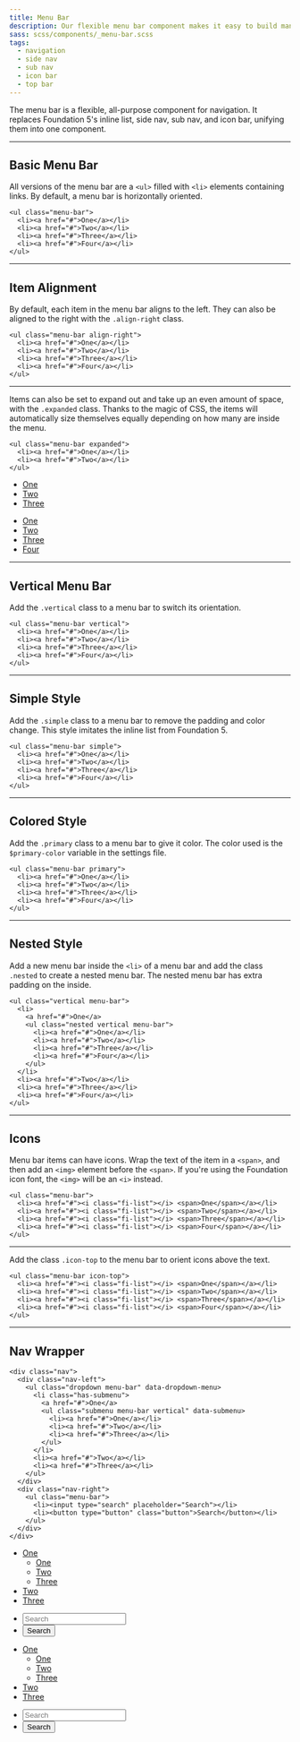 ```yaml
---
title: Menu Bar
description: Our flexible menu bar component makes it easy to build many common navigation patterns, all with the same markup.
sass: scss/components/_menu-bar.scss
tags:
  - navigation
  - side nav
  - sub nav
  - icon bar
  - top bar
---
```


The menu bar is a flexible, all-purpose component for navigation. It replaces Foundation 5's inline list, side nav, sub nav, and icon bar, unifying them into one component.

---

## Basic Menu Bar

All versions of the menu bar are a `<ul>` filled with `<li>` elements containing links. By default, a menu bar is horizontally oriented.

```html_example
<ul class="menu-bar">
  <li><a href="#">One</a></li>
  <li><a href="#">Two</a></li>
  <li><a href="#">Three</a></li>
  <li><a href="#">Four</a></li>
</ul>
```

---

## Item Alignment

By default, each item in the menu bar aligns to the left. They can also be aligned to the right with the `.align-right` class.

```html_example
<ul class="menu-bar align-right">
  <li><a href="#">One</a></li>
  <li><a href="#">Two</a></li>
  <li><a href="#">Three</a></li>
  <li><a href="#">Four</a></li>
</ul>
```

---

Items can also be set to expand out and take up an even amount of space, with the `.expanded` class. Thanks to the magic of CSS, the items will automatically size themselves equally depending on how many are inside the menu.

```html_example
<ul class="menu-bar expanded">
  <li><a href="#">One</a></li>
  <li><a href="#">Two</a></li>
</ul>
```

<ul class="menu-bar expanded">
  <li><a href="#">One</a></li>
  <li><a href="#">Two</a></li>
  <li><a href="#">Three</a></li>
</ul>

<ul class="menu-bar expanded">
  <li><a href="#">One</a></li>
  <li><a href="#">Two</a></li>
  <li><a href="#">Three</a></li>
  <li><a href="#">Four</a></li>
</ul>

---

## Vertical Menu Bar

Add the `.vertical` class to a menu bar to switch its orientation.

```html_example
<ul class="menu-bar vertical">
  <li><a href="#">One</a></li>
  <li><a href="#">Two</a></li>
  <li><a href="#">Three</a></li>
  <li><a href="#">Four</a></li>
</ul>
```

---

## Simple Style

Add the `.simple` class to a menu bar to remove the padding and color change. This style imitates the inline list from Foundation 5.

```html_example
<ul class="menu-bar simple">
  <li><a href="#">One</a></li>
  <li><a href="#">Two</a></li>
  <li><a href="#">Three</a></li>
  <li><a href="#">Four</a></li>
</ul>
```

---

## Colored Style

Add the `.primary` class to a menu bar to give it color. The color used is the `$primary-color` variable in the settings file.

```html_example
<ul class="menu-bar primary">
  <li><a href="#">One</a></li>
  <li><a href="#">Two</a></li>
  <li><a href="#">Three</a></li>
  <li><a href="#">Four</a></li>
</ul>
```

---

## Nested Style

Add a new menu bar inside the `<li>` of a menu bar and add the class `.nested` to create a nested menu bar. The nested menu bar has extra padding on the inside.

```html_example
<ul class="vertical menu-bar">
  <li>
    <a href="#">One</a>
    <ul class="nested vertical menu-bar">
      <li><a href="#">One</a></li>
      <li><a href="#">Two</a></li>
      <li><a href="#">Three</a></li>
      <li><a href="#">Four</a></li>
    </ul>
  </li>
  <li><a href="#">Two</a></li>
  <li><a href="#">Three</a></li>
  <li><a href="#">Four</a></li>
</ul>
```

---

## Icons

Menu bar items can have icons. Wrap the text of the item in a `<span>`, and then add an `<img>` element before the `<span>`. If you're using the Foundation icon font, the `<img>` will be an `<i>` instead.

```html_example
<ul class="menu-bar">
  <li><a href="#"><i class="fi-list"></i> <span>One</span></a></li>
  <li><a href="#"><i class="fi-list"></i> <span>Two</span></a></li>
  <li><a href="#"><i class="fi-list"></i> <span>Three</span></a></li>
  <li><a href="#"><i class="fi-list"></i> <span>Four</span></a></li>
</ul>
```

---

Add the class `.icon-top` to the menu bar to orient icons above the text.

```html_example
<ul class="menu-bar icon-top">
  <li><a href="#"><i class="fi-list"></i> <span>One</span></a></li>
  <li><a href="#"><i class="fi-list"></i> <span>Two</span></a></li>
  <li><a href="#"><i class="fi-list"></i> <span>Three</span></a></li>
  <li><a href="#"><i class="fi-list"></i> <span>Four</span></a></li>
</ul>
```

---

## Nav Wrapper

```html_example
<div class="nav">
  <div class="nav-left">
    <ul class="dropdown menu-bar" data-dropdown-menu>
      <li class="has-submenu">
        <a href="#">One</a>
        <ul class="submenu menu-bar vertical" data-submenu>
          <li><a href="#">One</a></li>
          <li><a href="#">Two</a></li>
          <li><a href="#">Three</a></li>
        </ul>
      </li>
      <li><a href="#">Two</a></li>
      <li><a href="#">Three</a></li>
    </ul>
  </div>
  <div class="nav-right">
    <ul class="menu-bar">
      <li><input type="search" placeholder="Search"></li>
      <li><button type="button" class="button">Search</button></li>
    </ul>
  </div>
</div>
```

<div class="primary nav">
  <div class="nav-left">
    <ul class="dropdown menu-bar" data-dropdown-menu>
      <li class="has-submenu">
        <a href="#">One</a>
        <ul class="submenu menu-bar vertical" data-submenu>
          <li><a href="#">One</a></li>
          <li><a href="#">Two</a></li>
          <li><a href="#">Three</a></li>
        </ul>
      </li>
      <li><a href="#">Two</a></li>
      <li><a href="#">Three</a></li>
    </ul>
  </div>
  <div class="nav-right">
    <ul class="menu-bar">
      <li><input type="search" placeholder="Search"></li>
      <li><button type="button" class="secondary button">Search</button></li>
    </ul>
  </div>
</div>

<div class="dark nav">
  <div class="nav-left">
    <ul class="dropdown menu-bar" data-dropdown-menu>
      <li class="has-submenu">
        <a href="#">One</a>
        <ul class="submenu menu-bar vertical" data-submenu>
          <li><a href="#">One</a></li>
          <li><a href="#">Two</a></li>
          <li><a href="#">Three</a></li>
        </ul>
      </li>
      <li><a href="#">Two</a></li>
      <li><a href="#">Three</a></li>
    </ul>
  </div>
  <div class="nav-right">
    <ul class="menu-bar">
      <li><input type="search" placeholder="Search"></li>
      <li><button type="button" class="hollow button">Search</button></li>
    </ul>
  </div>
</div>
